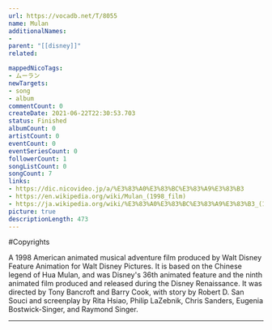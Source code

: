 ```yaml
---
url: https://vocadb.net/T/8055
name: Mulan
additionalNames: 
- 
parent: "[[disney]]"
related:

mappedNicoTags:
- ムーラン
newTargets:
- song
- album
commentCount: 0
createDate: 2021-06-22T22:30:53.703
status: Finished
albumCount: 0
artistCount: 0
eventCount: 0
eventSeriesCount: 0
followerCount: 1
songListCount: 0
songCount: 7
links: 
- https://dic.nicovideo.jp/a/%E3%83%A0%E3%83%BC%E3%83%A9%E3%83%B3
- https://en.wikipedia.org/wiki/Mulan_(1998_film)
- https://ja.wikipedia.org/wiki/%E3%83%A0%E3%83%BC%E3%83%A9%E3%83%B3_(1998%E5%B9%B4%E3%81%AE%E6%98%A0%E7%94%BB)
picture: true
descriptionLength: 473
---
```


#Copyrights

A 1998 American animated musical adventure film produced by Walt Disney Feature Animation for Walt Disney Pictures.
It is based on the Chinese legend of Hua Mulan, and was Disney's 36th animated feature and the ninth animated film produced and released during the Disney Renaissance.
It was directed by Tony Bancroft and Barry Cook, with story by Robert D. San Souci and screenplay by Rita Hsiao, Philip LaZebnik, Chris Sanders, Eugenia Bostwick-Singer, and Raymond Singer.

---

